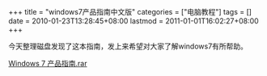 +++
title = "windows7产品指南中文版"
categories = ["电脑教程"]
tags = []
date = 2010-01-23T13:28:45+08:00
lastmod = 2011-01-01T16:02:27+08:00
+++



今天整理磁盘发现了这本指南，发上来希望对大家了解windows7有所帮助。

<a href="https://www.qt06.com/attachment/1264227337_8441c5b3.rar" target="_blank">Windows 7 产品指南.rar</a>